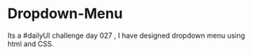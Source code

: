 # Dropdown-Menu
Its a  #dailyUI challenge day 027 , I have designed dropdown menu using html and CSS.
